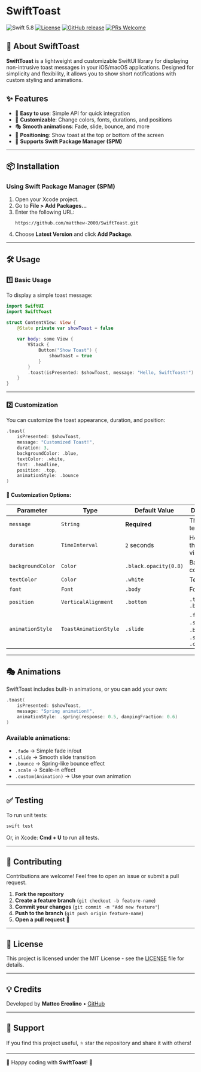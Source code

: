 # SwiftToast

![Swift 5.8](https://img.shields.io/badge/swift-5.8-ED523F.svg?logo=swift&style=flat)
[![License](https://img.shields.io/badge/license-MIT-blue.svg)](LICENSE)
[![GitHub release](https://img.shields.io/github/v/release/matthew-2000/SwiftToast.svg)](https://github.com/matthew-2000/SwiftToast/releases)
[![PRs Welcome](https://img.shields.io/badge/PRs-welcome-brightgreen.svg)](https://github.com/matthew-2000/SwiftToast/pulls)

## 🚀 About SwiftToast
**SwiftToast** is a lightweight and customizable SwiftUI library for displaying non-intrusive toast messages in your iOS/macOS applications. Designed for simplicity and flexibility, it allows you to show short notifications with custom styling and animations.

## ✨ Features
- 📌 **Easy to use**: Simple API for quick integration
- 🎨 **Customizable**: Change colors, fonts, durations, and positions
- 🎭 **Smooth animations**: Fade, slide, bounce, and more
- 🎯 **Positioning**: Show toast at the top or bottom of the screen
- 🔄 **Supports Swift Package Manager (SPM)**

---

## 📦 Installation

### **Using Swift Package Manager (SPM)**
1. Open your Xcode project.
2. Go to **File > Add Packages...**
3. Enter the following URL:
   ```
   https://github.com/matthew-2000/SwiftToast.git
   ```
4. Choose **Latest Version** and click **Add Package**.

---

## 🛠 Usage

### **1️⃣ Basic Usage**
To display a simple toast message:

```swift
import SwiftUI
import SwiftToast

struct ContentView: View {
    @State private var showToast = false
    
    var body: some View {
        VStack {
            Button("Show Toast") {
                showToast = true
            }
        }
        .toast(isPresented: $showToast, message: "Hello, SwiftToast!")
    }
}
```

---

### **2️⃣ Customization**
You can customize the toast appearance, duration, and position:

```swift
.toast(
    isPresented: $showToast,
    message: "Customized Toast!",
    duration: 3,
    backgroundColor: .blue,
    textColor: .white,
    font: .headline,
    position: .top,
    animationStyle: .bounce
)
```

#### 🎨 **Customization Options:**
| Parameter         | Type               | Default Value          | Description |
|------------------|--------------------|------------------------|-------------|
| `message`       | `String`           | **Required**           | The toast text |
| `duration`      | `TimeInterval`      | `2` seconds            | How long the toast is visible |
| `backgroundColor` | `Color`           | `.black.opacity(0.8)`   | Background color |
| `textColor`     | `Color`             | `.white`               | Text color |
| `font`          | `Font`              | `.body`                | Font style |
| `position`      | `VerticalAlignment` | `.bottom`              | `.top` or `.bottom` |
| `animationStyle` | `ToastAnimationStyle` | `.slide`          | `.fade`, `.slide`, `.bounce`, `.scale`, `.custom(...)` |

---

## 🎭 Animations
SwiftToast includes built-in animations, or you can add your own:
```swift
.toast(
    isPresented: $showToast,
    message: "Spring animation!",
    animationStyle: .spring(response: 0.5, dampingFraction: 0.6)
)
```

### **Available animations:**
- `.fade` → Simple fade in/out
- `.slide` → Smooth slide transition
- `.bounce` → Spring-like bounce effect
- `.scale` → Scale-in effect
- `.custom(Animation)` → Use your own animation

---

## ✅ Testing
To run unit tests:
```sh
swift test
```
Or, in Xcode: **Cmd + U** to run all tests.

---

## 🌟 Contributing
Contributions are welcome! Feel free to open an issue or submit a pull request.

1. **Fork the repository**
2. **Create a feature branch** (`git checkout -b feature-name`)
3. **Commit your changes** (`git commit -m "Add new feature"`)
4. **Push to the branch** (`git push origin feature-name`)
5. **Open a pull request** 🚀

---

## 📄 License
This project is licensed under the MIT License - see the [LICENSE](LICENSE) file for details.

---

## 💡 Credits
Developed by **Matteo Ercolino** • [GitHub](https://github.com/matthew-2000)

---

## 📢 Support
If you find this project useful, ⭐️ star the repository and share it with others!

---

🚀 Happy coding with **SwiftToast**! 🎉


